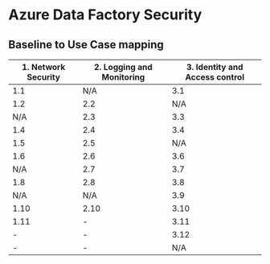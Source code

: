 # Azure Data Factory Security
## Baseline to Use Case mapping
| 1. Network Security | 2. Logging and Monitoring | 3. Identity and Access control |
| ------------------- | ------------------------- | ------------------------------ |
| 1.1  | N/A  | 3.1  |
| 1.2  | 2.2  | N/A  |
| N/A  | 2.3  | 3.3  |
| 1.4  | 2.4  | 3.4  |
| 1.5  | 2.5  | N/A  |
| 1.6  | 2.6  | 3.6  |
| N/A  | 2.7  | 3.7  |
| 1.8  | 2.8  | 3.8  |
| N/A  | N/A  | 3.9  |
| 1.10 | 2.10 | 3.10 |
| 1.11 | -    | 3.11 |
| -    | -    | 3.12 |
| -    | -    | N/A  |


